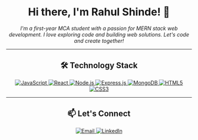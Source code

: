 <h1 align="center">Hi there, I'm Rahul Shinde! 👋</h1>

<p align="center">
  <em>I'm a first-year MCA student with a passion for MERN stack web development. I love exploring code and building web solutions. Let's code and create together!</em>
</p>

---

<h2 align="center">🛠️ Technology Stack</h2>

<p align="center">
  <a href="https://www.javascript.com/" target="_blank">
    <img src="https://img.shields.io/badge/-JavaScript-F7DF1E?style=for-the-badge&logo=JavaScript&logoColor=black&labelColor=F7DF1E" alt="JavaScript">
  <a>
  <a href="https://react.dev/" target="_blank">
    <img src="https://img.shields.io/badge/-React-61DAFB?style=for-the-badge&logo=React&logoColor=black&labelColor=61DAFB" alt="React">
  <a>
  <a href="https://nodejs.org/en/" target="_blank">
    <img src="https://img.shields.io/badge/-Node.js-339933?style=for-the-badge&logo=Node.js&logoColor=white&labelColor=339933" alt="Node.js">
  <a>
  <a href="https://expressjs.com/" target="_blank">
    <img src="https://img.shields.io/badge/-Express.js-000000?style=for-the-badge&logo=Express&logoColor=white&labelColor=000000" alt="Express.js">
  <a>
  <a href="https://www.mongodb.com/" target="_blank">
    <img src="https://img.shields.io/badge/-MongoDB-47A248?style=for-the-badge&logo=MongoDB&logoColor=white&labelColor=47A248" alt="MongoDB">
  <a>
  <a href="https://developer.mozilla.org/en-US/docs/Web/HTML" target="_blank">
    <img src="https://img.shields.io/badge/-HTML5-E34F26?style=for-the-badge&logo=HTML5&logoColor=white&labelColor=E34F26" alt="HTML5">
  <a>
  <a href="https://developer.mozilla.org/en-US/docs/Web/CSS" target="_blank">
    <img src="https://img.shields.io/badge/-CSS3-1572B6?style=for-the-badge&logo=CSS3&logoColor=white&labelColor=1572B6" alt="CSS3">
  <a>
</p>
</p>

---

<h2 align="center">📫 Let's Connect</h2>

<p align="center">
  <a href="mailto:shinderahul8140@gmail.com">
    <img src="https://img.shields.io/badge/-Email-D14836?style=for-the-badge&logo=Gmail&logoColor=white&labelColor=D14836" alt="Email">
  </a>
  <a href="www.linkedin.com/in/rahul-shinde-701452250" target="_blank">
    <img src="https://img.shields.io/badge/-LinkedIn-0077B5?style=for-the-badge&logo=Linkedin&logoColor=white&labelColor=0077B5" alt="LinkedIn">
  </a>
</p>
